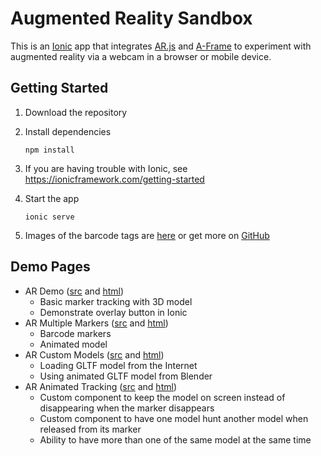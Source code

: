 # Augmented Reality Sandbox

This is an [Ionic](https://ionicframework.com/) app that integrates [AR.js](https://ar-js-org.github.io/AR.js-Docs/) and [A-Frame](https://aframe.io/) to experiment with augmented reality via a webcam in a browser or mobile device.

## Getting Started

1. Download the repository
2. Install dependencies

    ```npm install```
3. If you are having trouble with Ionic, see https://ionicframework.com/getting-started
4. Start the app

    ```ionic serve```
5. Images of the barcode tags are [here](reference/barcodes/) or get more on [GitHub](https://github.com/nicolocarpignoli/artoolkit-barcode-markers-collection)

## Demo Pages

- AR Demo ([src](src/app/ar-demo/) and [html](src/assets/ar-demo-scene.html))
  - Basic marker tracking with 3D model
  - Demonstrate overlay button in Ionic
- AR Multiple Markers ([src](src/app/ar-multiple-markers/) and [html](src/assets/ar-multiple-markers.html))
  - Barcode markers
  - Animated model
- AR Custom Models ([src](src/app/ar-custom-models/) and [html](src/assets/ar-custom-models.html))
  - Loading GLTF model from the Internet
  - Using animated GLTF model from Blender
- AR Animated Tracking ([src](src/app/ar-tracking-anim/) and [html](src/assets/ar-tracking-anim.html))
  - Custom component to keep the model on screen instead of disappearing when the marker disappears
  - Custom component to have one model hunt another model when released from its marker
  - Ability to have more than one of the same model at the same time

